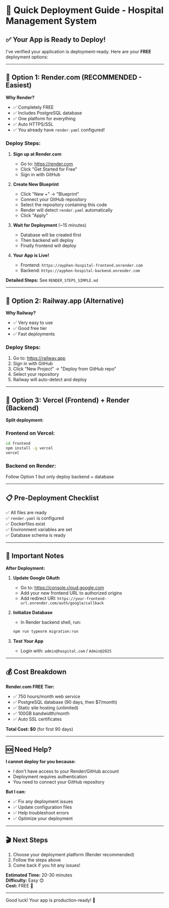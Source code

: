 # 🚀 Quick Deployment Guide - Hospital Management System

## ✅ Your App is Ready to Deploy!

I've verified your application is deployment-ready. Here are your **FREE** deployment options:

---

## 🎯 Option 1: Render.com (RECOMMENDED - Easiest)

**Why Render?**
- ✅ Completely FREE
- ✅ Includes PostgreSQL database
- ✅ One platform for everything
- ✅ Auto HTTPS/SSL
- ✅ You already have `render.yaml` configured!

### Deploy Steps:

1. **Sign up at Render.com**
   - Go to: https://render.com
   - Click "Get Started for Free"
   - Sign in with GitHub

2. **Create New Blueprint**
   - Click "New +" → "Blueprint"
   - Connect your GitHub repository
   - Select the repository containing this code
   - Render will detect `render.yaml` automatically
   - Click "Apply"

3. **Wait for Deployment** (~15 minutes)
   - Database will be created first
   - Then backend will deploy
   - Finally frontend will deploy

4. **Your App is Live!**
   - Frontend: `https://ayphen-hospital-frontend.onrender.com`
   - Backend: `https://ayphen-hospital-backend.onrender.com`

**Detailed Steps:** See `RENDER_STEPS_SIMPLE.md`

---

## 🎯 Option 2: Railway.app (Alternative)

**Why Railway?**
- ✅ Very easy to use
- ✅ Good free tier
- ✅ Fast deployments

### Deploy Steps:

1. Go to: https://railway.app
2. Sign in with GitHub
3. Click "New Project" → "Deploy from GitHub repo"
4. Select your repository
5. Railway will auto-detect and deploy

---

## 🎯 Option 3: Vercel (Frontend) + Render (Backend)

**Split deployment:**

### Frontend on Vercel:
```bash
cd frontend
npm install -g vercel
vercel
```

### Backend on Render:
Follow Option 1 but only deploy backend + database

---

## 📋 Pre-Deployment Checklist

✅ All files are ready  
✅ `render.yaml` is configured  
✅ Dockerfiles exist  
✅ Environment variables are set  
✅ Database schema is ready  

---

## 🔐 Important Notes

**After Deployment:**

1. **Update Google OAuth**
   - Go to: https://console.cloud.google.com
   - Add your new frontend URL to authorized origins
   - Add redirect URI: `https://your-frontend-url.onrender.com/auth/google/callback`

2. **Initialize Database**
   - In Render backend shell, run:
   ```bash
   npm run typeorm migration:run
   ```

3. **Test Your App**
   - Login with: `admin@hospital.com` / `Admin@2025`

---

## 💰 Cost Breakdown

**Render.com FREE Tier:**
- ✅ 750 hours/month web service
- ✅ PostgreSQL database (90 days, then $7/month)
- ✅ Static site hosting (unlimited)
- ✅ 100GB bandwidth/month
- ✅ Auto SSL certificates

**Total Cost: $0** (for first 90 days)

---

## 🆘 Need Help?

**I cannot deploy for you because:**
- I don't have access to your Render/GitHub account
- Deployment requires authentication
- You need to connect your GitHub repository

**But I can:**
- ✅ Fix any deployment issues
- ✅ Update configuration files
- ✅ Help troubleshoot errors
- ✅ Optimize your deployment

---

## 🎬 Next Steps

1. Choose your deployment platform (Render recommended)
2. Follow the steps above
3. Come back if you hit any issues!

**Estimated Time:** 20-30 minutes  
**Difficulty:** Easy 😊  
**Cost:** FREE 🎉

---

Good luck! Your app is production-ready! 🚀
